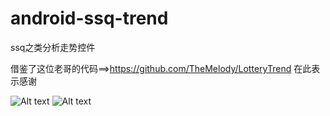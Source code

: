 # android-ssq-trend
ssq之类分析走势控件

借鉴了这位老哥的代码==>https://github.com/TheMelody/LotteryTrend
在此表示感谢

![Alt text](https://github.com/Leekajun/android-ssq-trend/master/Screenshots/1.png)
![Alt text](https://github.com/Leekajun/android-ssq-trend/master/Screenshots/2.png)

